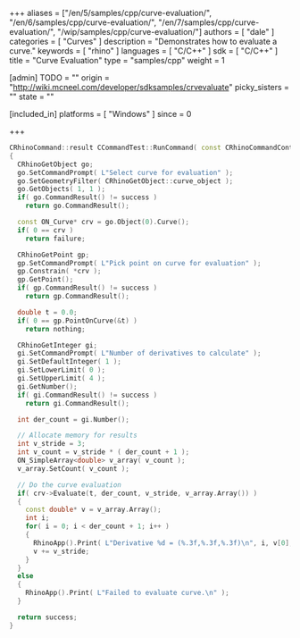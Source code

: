 +++
aliases = ["/en/5/samples/cpp/curve-evaluation/", "/en/6/samples/cpp/curve-evaluation/", "/en/7/samples/cpp/curve-evaluation/", "/wip/samples/cpp/curve-evaluation/"]
authors = [ "dale" ]
categories = [ "Curves" ]
description = "Demonstrates how to evaluate a curve."
keywords = [ "rhino" ]
languages = [ "C/C++" ]
sdk = [ "C/C++" ]
title = "Curve Evaluation"
type = "samples/cpp"
weight = 1

[admin]
TODO = ""
origin = "http://wiki.mcneel.com/developer/sdksamples/crvevaluate"
picky_sisters = ""
state = ""

[included_in]
platforms = [ "Windows" ]
since = 0

+++

```cpp
CRhinoCommand::result CCommandTest::RunCommand( const CRhinoCommandContext& context )
{
  CRhinoGetObject go;
  go.SetCommandPrompt( L"Select curve for evaluation" );
  go.SetGeometryFilter( CRhinoGetObject::curve_object );
  go.GetObjects( 1, 1 );
  if( go.CommandResult() != success )
    return go.CommandResult();

  const ON_Curve* crv = go.Object(0).Curve();
  if( 0 == crv )
    return failure;

  CRhinoGetPoint gp;
  gp.SetCommandPrompt( L"Pick point on curve for evaluation" );
  gp.Constrain( *crv );
  gp.GetPoint();
  if( gp.CommandResult() != success )
    return gp.CommandResult();

  double t = 0.0;
  if( 0 == gp.PointOnCurve(&t) )
    return nothing;

  CRhinoGetInteger gi;
  gi.SetCommandPrompt( L"Number of derivatives to calculate" );
  gi.SetDefaultInteger( 1 );
  gi.SetLowerLimit( 0 );
  gi.SetUpperLimit( 4 );
  gi.GetNumber();
  if( gi.CommandResult() != success )
    return gi.CommandResult();

  int der_count = gi.Number();

  // Allocate memory for results
  int v_stride = 3;
  int v_count = v_stride * ( der_count + 1 );
  ON_SimpleArray<double> v_array( v_count );
  v_array.SetCount( v_count );

  // Do the curve evaluation
  if( crv->Evaluate(t, der_count, v_stride, v_array.Array()) )
  {
    const double* v = v_array.Array();
    int i;
    for( i = 0; i < der_count + 1; i++ )
    {
      RhinoApp().Print( L"Derivative %d = (%.3f,%.3f,%.3f)\n", i, v[0], v[1], v[2] );
      v += v_stride;
    }
  }
  else
  {
    RhinoApp().Print( L"Failed to evaluate curve.\n" );
  }

  return success;
}
```
